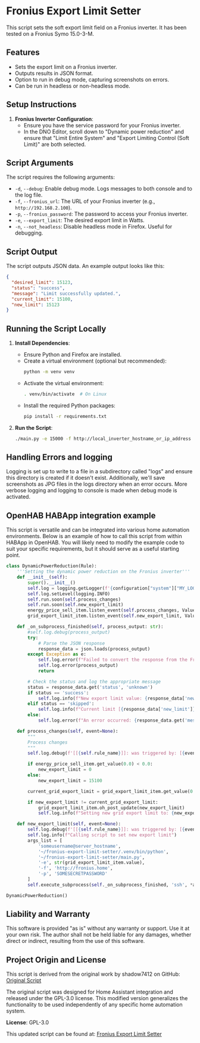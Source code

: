 # Fronius Export Limit Setter

This script sets the soft export limit field on a Fronius inverter. It has been tested on a Fronius Symo 15.0-3-M.

## Features

- Sets the export limit on a Fronius inverter.
- Outputs results in JSON format.
- Option to run in debug mode, capturing screenshots on errors.
- Can be run in headless or non-headless mode.

## Setup Instructions

1. **Fronius Inverter Configuration**:
   - Ensure you have the service password for your Fronius inverter.
   - In the DNO Editor, scroll down to "Dynamic power reduction" and ensure that "Limit Entire System" and "Export Limiting Control (Soft Limit)" are both selected.

## Script Arguments

The script requires the following arguments:

- `-d`, `--debug`: Enable debug mode. Logs messages to both console and to the log file.
- `-f`, `--fronius_url`: The URL of your Fronius inverter (e.g., `http://192.168.2.100`).
- `-p`, `--fronius_password`: The password to access your Fronius inverter.
- `-e`, `--export_limit`: The desired export limit in Watts.
- `-n`, `--not_headless`: Disable headless mode in Firefox. Useful for debugging.

## Script Output

The script outputs JSON data. An example output looks like this:

```json
{
  "desired_limit": 15123,
  "status": "success",
  "message": "Limit successfully updated.",
  "current_limit": 15100,
  "new_limit": 15123
}
```

## Running the Script Locally

1. **Install Dependencies**:
   - Ensure Python and Firefox are installed.
   - Create a virtual environment (optional but recommended):
     ```sh
     python -m venv venv
     ```
   - Activate the virtual environment:
     ```sh
     . venv/bin/activate  # On Linux
     ```
   - Install the required Python packages:
     ```sh
     pip install -r requirements.txt
     ```

2. **Run the Script**:
   ```sh
   ./main.py -e 15000 -f http://local_inverter_hostname_or_ip_address -p "R3D@CT3D"

## Handling Errors and logging

Logging is set up to write to a file in a subdirectory called "logs" and ensure this directory is created if it doesn't exist. Additionally, we'll save screenshots as JPG files in the logs directory when an error occurs. More verbose logging and logging to console is made when debug mode is activated.

## OpenHAB HABApp integration example

This script is versatile and can be integrated into various home automation environments. Below is an example of how to call this script from within HABApp in OpenHAB. You will likely need to modify the example code to suit your specific requirements, but it should serve as a useful starting point.

```python
class DynamicPowerReduction(Rule):
    '''Setting the dynamic power reduction on the Fronius inverter'''
    def __init__(self):
        super().__init__()
        self.log = logging.getLogger(f'{configuration["system"]["MY_LOGGER_NAME"]}.{self.rule_name}')
        self.log.setLevel(logging.INFO)
        self.run.soon(self.process_changes)
        self.run.soon(self.new_export_limit)
        energy_price_sell_item.listen_event(self.process_changes, ValueChangeEventFilter())
        grid_export_limit_item.listen_event(self.new_export_limit, ValueChangeEventFilter())

    def _on_subprocess_finished(self, process_output: str):
        #self.log.debug(process_output)
        try:
            # Parse the JSON response
            response_data = json.loads(process_output)
        except Exception as e:
            self.log.error(f"Failed to convert the response from the Fronius grid export limit script with error: {e}")
            self.log.error(process_output)
            return

        # Check the status and log the appropriate message
        status = response_data.get('status', 'unknown')
        if status == 'success':
            self.log.info(f"New export limit value: {response_data['new_limit']} successfully set")
        elif status == 'skipped':
            self.log.info(f"Current limit [{response_data['new_limit']}] matches desired limit. Skipping update.")
        else:
            self.log.error(f"An error occurred: {response_data.get('message', 'Unknown error')}")

    def process_changes(self, event=None):
        """
        Process changes
        """
        self.log.debug(f'[[{self.rule_name}]]: was triggered by: [{event.name if event else "None"}] with event value [{event.value if event else "None"}]')

        if energy_price_sell_item.get_value(0.0) < 0.0:
            new_export_limit = 0
        else:
            new_export_limit = 15100

        current_grid_export_limit = grid_export_limit_item.get_value(0.0)

        if new_export_limit != current_grid_export_limit:
            grid_export_limit_item.oh_post_update(new_export_limit)
            self.log.info(f"Setting new grid export limit to: {new_export_limit} W. (Current limit is: {current_grid_export_limit})")

    def new_export_limit(self, event=None):
        self.log.debug(f'[[{self.rule_name}]]: was triggered by: [{event.name if event else "None"}] with event value [{event.value if event else "None"}]')
        self.log.info(f"Calling script to set new export limit")
        args_list = [
            'someusername@server_hostname',
            '~/fronius-export-limit-setter/.venv/bin/python',
            '~/fronius-export-limit-setter/main.py',
            '-e', str(grid_export_limit_item.value),
            '-f', 'http://fronius.home',
            '-p', 'SOMESECRETPASSWORD'
        ]
        self.execute_subprocess(self._on_subprocess_finished, 'ssh', *args_list, capture_output=True)

DynamicPowerReduction()
```

## Liability and Warranty

This software is provided "as is" without any warranty or support. Use it at your own risk. The author shall not be held liable for any damages, whether direct or indirect, resulting from the use of this software.

## Project Origin and License

This script is derived from the original work by shadow7412 on GitHub:
[Original Script](https://github.com/shadow7412/fronius-driver/blob/master/main.py)

The original script was designed for Home Assistant integration and released under the GPL-3.0 license. This modified version generalizes the functionality to be used independently of any specific home automation system.

**License**: GPL-3.0

This updated script can be found at: [Fronius Export Limit Setter](https://github.com/besynnerlig/Fronius-Export-Limit-Setter)
